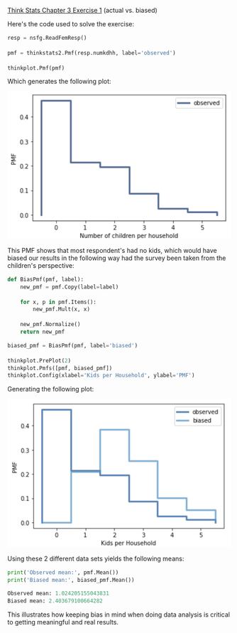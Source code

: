 [Think Stats Chapter 3 Exercise 1](http://greenteapress.com/thinkstats2/html/thinkstats2004.html#toc31) (actual vs. biased)

Here's the code used to solve the exercise:

```python
resp = nsfg.ReadFemResp()

pmf = thinkstats2.Pmf(resp.numkdhh, label='observed')

thinkplot.Pmf(pmf)
```
Which generates the following plot:

![Graph of Observed PMF](https://github.com/jseemayer2/dsp/blob/master/lessons/statistics/images/Ch3-1_ObservedPMF.png)

This PMF shows that most respondent's had no kids, which would have biased our results in the following way had the survey been taken from the children's perspective:

```python
def BiasPmf(pmf, label):
    new_pmf = pmf.Copy(label=label)

    for x, p in pmf.Items():
        new_pmf.Mult(x, x)
        
    new_pmf.Normalize()
    return new_pmf
```

```python
biased_pmf = BiasPmf(pmf, label='biased')

thinkplot.PrePlot(2)
thinkplot.Pmfs([pmf, biased_pmf])
thinkplot.Config(xlabel='Kids per Household', ylabel='PMF')
```

Generating the following plot:

![Graph of Observed v Biased PMF](https://github.com/jseemayer2/dsp/blob/master/lessons/statistics/images/Ch3-1_ObservedvBiasedPMF.png)

Using these 2 different data sets yields the following means:

```python
print('Observed mean:', pmf.Mean())
print('Biased mean:', biased_pmf.Mean())
```
```python
Observed mean: 1.024205155043831
Biased mean: 2.403679100664282
```

This illustrates how keeping bias in mind when doing data analysis is critical to getting meaningful and real results.
